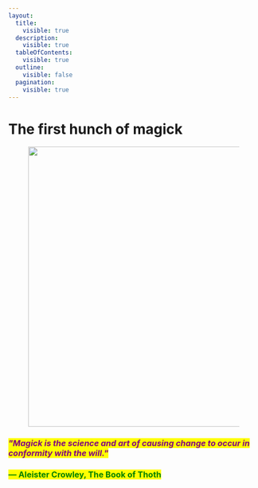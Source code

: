 ```yaml
---
layout:
  title:
    visible: true
  description:
    visible: true
  tableOfContents:
    visible: true
  outline:
    visible: false
  pagination:
    visible: true
---
```


# The first hunch of magick

<figure><img src="../../../../../.gitbook/assets/pexels-btgl-♡-18871954.jpg" alt="" width="563"><figcaption></figcaption></figure>

### _<mark style="color:purple;">"Magick is the science and art of causing change to occur in conformity with the will."</mark>_

### <mark style="color:green;">― Aleister Crowley, The Book of Thoth</mark>
